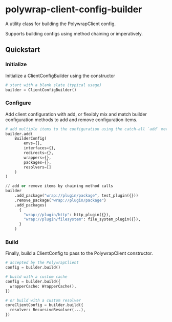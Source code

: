 # polywrap-client-config-builder

A utility class for building the PolywrapClient config. 

Supports building configs using method chaining or imperatively.

## Quickstart

### Initialize

Initialize a ClientConfigBuilder using the constructor

```python
# start with a blank slate (typical usage)
builder = ClientConfigBuilder()
```

### Configure

Add client configuration with add, or flexibly mix and match builder configuration methods to add and remove configuration items.

```python
# add multiple items to the configuration using the catch-all `add` method
builder.add(
    BuilderConfig(
        envs={},
        interfaces={},
        redirects={},
        wrappers={},
        packages={},
        resolvers=[]
    )
)

// add or remove items by chaining method calls
builder
    .add_package("wrap://plugin/package", test_plugin({}))
    .remove_package("wrap://plugin/package")
    .add_packages(
      {
        "wrap://plugin/http": http_plugin({}),
        "wrap://plugin/filesystem": file_system_plugin({}),
      }
    )
```

### Build

Finally, build a ClientConfig to pass to the PolywrapClient constructor.

```python
# accepted by the PolywrapClient
config = builder.build()

# build with a custom cache
config = builder.build({
  wrapperCache: WrapperCache(),
})

# or build with a custom resolver
coreClientConfig = builder.build({
  resolver: RecursiveResolver(...),
})
```
